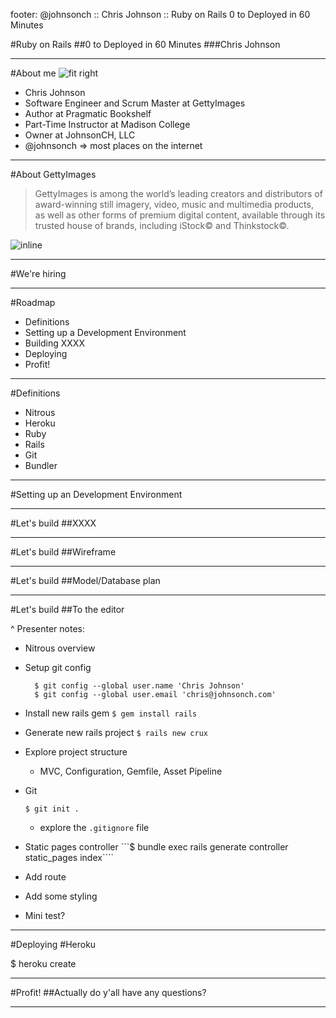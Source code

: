 footer: @johnsonch :: Chris Johnson :: Ruby on Rails 0 to Deployed in 60 Minutes 

#Ruby on Rails
##0 to Deployed in 60 Minutes
###Chris Johnson

---
#About me
![fit right](http://www.johnsonch.com/images/me.jpg)

* Chris Johnson
* Software Engineer and Scrum Master at GettyImages
* Author at Pragmatic Bookshelf
* Part-Time Instructor at Madison College
* Owner at JohnsonCH, LLC
* @johnsonch => most places on the internet

---
#About GettyImages


>GettyImages is among the world’s leading creators and distributors of award-winning still imagery, video, music and multimedia products, as well as other forms of premium digital content, available through its trusted house of brands, including iStock© and Thinkstock©.

![inline](http://cyberpunklibrarian.com/wp-content/uploads/2014/03/getty_images_logo.jpg)

---
#We're hiring

---
#Roadmap
* Definitions
* Setting up a Development Environment
* Building XXXX
* Deploying
* Profit!

---
#Definitions
* Nitrous
* Heroku
* Ruby
* Rails
* Git
* Bundler

---
#Setting up an Development Environment

---
#Let's build
##XXXX

---
#Let's build
##Wireframe

---
#Let's build
##Model/Database plan

---
#Let's build
##To the editor

^ Presenter notes:
* Nitrous overview
* Setup git config

  ```
    $ git config --global user.name 'Chris Johnson' 
    $ git config --global user.email 'chris@johnsonch.com' 
  ```
* Install new rails gem ```$ gem install rails```
* Generate new rails project ```$ rails new crux``` 
* Explore project structure
  * MVC, Configuration, Gemfile, Asset Pipeline
* Git
	
	```
	$ git init .
	```
	* explore the ```.gitignore``` file
	
* Static pages controller ```$ bundle exec rails generate controller static_pages index````
* Add route
* Add some styling
* Mini test? 

---
#Deploying
#Heroku

$ heroku create

---
#Profit!
##Actually do y'all have any questions?

---
